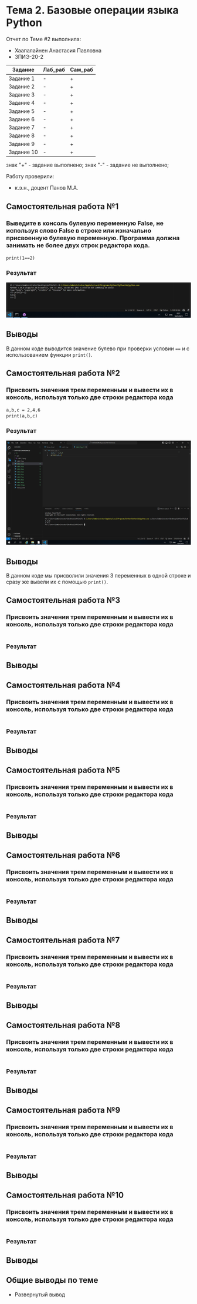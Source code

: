 # Тема 2. Базовые операции языка Python
Отчет по Теме #2 выполнила:
- Хаапалайнен Анастасия Павловна
- ЗПИЭ-20-2

| Задание | Лаб_раб | Сам_раб |
| ------ | ------ | ------ |
| Задание 1 | - | + |
| Задание 2 | - | + |
| Задание 3 | - | + |
| Задание 4 | - | + |
| Задание 5 | - | + |
| Задание 6 | - | + |
| Задание 7 | - | + |
| Задание 8 | - | + |
| Задание 9 | - | + |
| Задание 10 | - | + |

знак "+" - задание выполнено; знак "-" - задание не выполнено;

Работу проверили:
- к.э.н., доцент Панов М.А.

## Самостоятельная работа №1
### Выведите в консоль булевую переменную False, не используя слово False в строке или изначально присвоенную булевую переменную. Программа должна занимать не более двух строк редактора кода.

```
print(1==2)
```

### Результат
![Меню](https://github.com/Khaapalaynen/PI/blob/Te%D0%BC%D0%B0_2/pic/Lab2_1.png)

## Выводы
В данном коде выводится значение булево при проверки условии `==` и с использованием функции `print()`.
  
## Самостоятельная работа №2
### Присвоить значения трем переменным и вывести их в консоль, используя только две строки редактора кода

```
a,b,c = 2,4,6
print(a,b,c)
```

### Результат
![Меню](https://github.com/Khaapalaynen/PI/blob/Te%D0%BC%D0%B0_2/pic/Lab2_2.png)

## Выводы
В данном коде мы присволили значения 3 переменных в одной строке и сразу же вывели их с помощью `print()`.

## Самостоятельная работа №3
### Присвоить значения трем переменным и вывести их в консоль, используя только две строки редактора кода

```

```

### Результат

## Выводы
  
## Самостоятельная работа №4
### Присвоить значения трем переменным и вывести их в консоль, используя только две строки редактора кода

```

```

### Результат

## Выводы
  
## Самостоятельная работа №5
### Присвоить значения трем переменным и вывести их в консоль, используя только две строки редактора кода

```

```

### Результат

## Выводы
  
## Самостоятельная работа №6
### Присвоить значения трем переменным и вывести их в консоль, используя только две строки редактора кода

```

```

### Результат

## Выводы

## Самостоятельная работа №7
### Присвоить значения трем переменным и вывести их в консоль, используя только две строки редактора кода

```

```

### Результат

## Выводы
  
## Самостоятельная работа №8
### Присвоить значения трем переменным и вывести их в консоль, используя только две строки редактора кода

```

```

### Результат

## Выводы
  
## Самостоятельная работа №9
### Присвоить значения трем переменным и вывести их в консоль, используя только две строки редактора кода

```

```

### Результат

## Выводы
  
## Самостоятельная работа №10
### Присвоить значения трем переменным и вывести их в консоль, используя только две строки редактора кода

```

```

### Результат

## Выводы

## Общие выводы по теме
- Развернутый вывод
